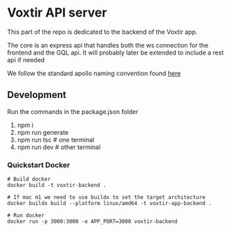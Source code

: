 # Voxtir API server

This part of the repo is dedicated to the backend of the Voxtir app. 

The core is an express api that handles both the ws connection for the frontend and the GQL api. It will probably later be extended to include a rest api if needed

We follow the standard apollo naming convention found [here](https://www.apollographql.com/docs/technotes/TN0002-schema-naming-conventions)


## Development
Run the commands in the package.json folder
1. npm i
2. npm run generate
3. npm run tsc # one terminal
4. npm run dev # other terminal


### Quickstart Docker

```
# Build docker
docker build -t voxtir-backend . 

# If mac m1 we need to use buildx to set the target architecture
docker buildx build --platform linux/amd64 -t voxtir-app-backend .

# Run docker
docker run -p 3000:3000 -e APP_PORT=3000 voxtir-backend
```
